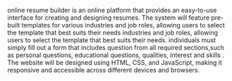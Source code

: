 online resume builder is an online platform that provides an easy-to-use interface for creating and designing resumes.
The system will feature pre-built templates for various industries and job roles, allowing users to select the template that best suits their needs industries and job roles, allowing users to select the template that best suits their needs.
individuals must simply fill out a form that includes question from  all required sections,such as personal questions, educational questions, qualities, interest and skills .
The website will be designed using HTML, CSS, and JavaScript, making it responsive and accessible across different devices and browsers.

